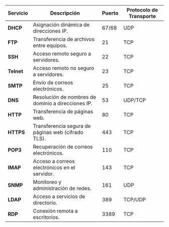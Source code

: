 | **Servicio**     | **Descripción**                                       | **Puerto** | **Protocolo de Transporte** |
|------------------|-------------------------------------------------------|------------|-----------------------------|
| **DHCP**         | Asignación dinámica de direcciones IP.                | 67/68      | UDP                         |
| **FTP**          | Transferencia de archivos entre equipos.              | 21         | TCP                         |
| **SSH**          | Acceso remoto seguro a servidores.                    | 22         | TCP                         |
| **Telnet**       | Acceso remoto no seguro a servidores.                 | 23         | TCP                         |
| **SMTP**         | Envío de correos electrónicos.                        | 25         | TCP                         |
| **DNS**          | Resolución de nombres de dominio a direcciones IP.    | 53         | UDP/TCP                     |
| **HTTP**         | Transferencia de páginas web.                         | 80         | TCP                         |
| **HTTPS**        | Transferencia segura de páginas web (cifrado TLS).    | 443        | TCP                         |
| **POP3**         | Recuperación de correos electrónicos.                 | 110        | TCP                         |
| **IMAP**         | Acceso a correos electrónicos en el servidor.         | 143        | TCP                         |
| **SNMP**         | Monitoreo y administración de redes.                  | 161        | UDP                         |
| **LDAP**         | Acceso a servicios de directorio.                     | 389        | TCP/UDP                     |
| **RDP**          | Conexión remota a escritorios.                        | 3389       | TCP                         |


